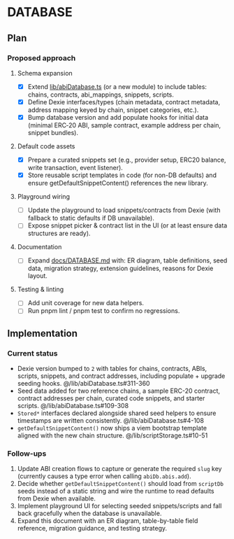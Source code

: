 # DATABASE

## Plan

### Proposed approach

1. Schema expansion

    - [x] Extend [lib/abiDatabase.ts](lib/abiDatabase.ts) (or a new module) to include tables: chains, contracts, abi_mappings, snippets, scripts.
    - [x] Define Dexie interfaces/types (chain metadata, contract metadata, address mapping keyed by chain, snippet categories, etc.).
    - [x] Bump database version and add populate hooks for initial data (minimal ERC‑20 ABI, sample contract, example address per chain, snippet bundles).

2. Default code assets

    - [x] Prepare a curated snippets set (e.g., provider setup, ERC20 balance, write transaction, event listener).
    - [x] Store reusable script templates in code (for non-DB defaults) and ensure getDefaultSnippetContent() references the new library.

3. Playground wiring

    - [ ] Update the playground to load snippets/contracts from Dexie (with fallback to static defaults if DB unavailable).
    - [ ] Expose snippet picker & contract list in the UI (or at least ensure data structures are ready).

4. Documentation

    - [ ] Expand [docs/DATABASE.md](docs/DATABASE.md) with: ER diagram, table definitions, seed data, migration strategy, extension guidelines, reasons for Dexie layout.

5. Testing & linting

    - [ ] Add unit coverage for new data helpers.
    - [ ] Run pnpm lint / pnpm test to confirm no regressions.

## Implementation

### Current status

- Dexie version bumped to `2` with tables for chains, contracts, ABIs, scripts, snippets, and contract addresses, including populate + upgrade seeding hooks. @/lib/abiDatabase.ts#311-360
- Seed data added for two reference chains, a sample ERC-20 contract, contract addresses per chain, curated code snippets, and starter scripts. @/lib/abiDatabase.ts#109-308
- `Stored*` interfaces declared alongside shared seed helpers to ensure timestamps are written consistently. @/lib/abiDatabase.ts#4-108
- `getDefaultSnippetContent()` now ships a viem bootstrap template aligned with the new chain structure. @/lib/scriptStorage.ts#10-51

### Follow-ups

1. Update ABI creation flows to capture or generate the required `slug` key (currently causes a type error when calling `abiDb.abis.add`).
2. Decide whether `getDefaultSnippetContent()` should load from `scriptDb` seeds instead of a static string and wire the runtime to read defaults from Dexie when available.
3. Implement playground UI for selecting seeded snippets/scripts and fall back gracefully when the database is unavailable.
4. Expand this document with an ER diagram, table-by-table field reference, migration guidance, and testing strategy.
